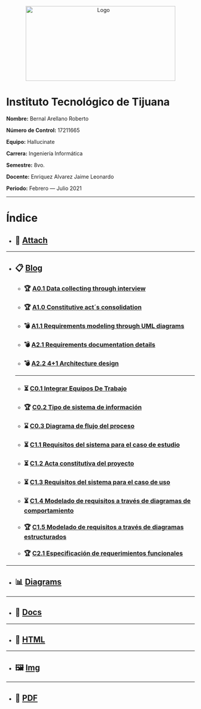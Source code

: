 <p align="center">
    <img alt="Logo" src="https://www.tijuana.tecnm.mx/wp-content/uploads/2014/11/INFORMATICA_HEADING-768x252.png" width=400 height=200>
</p>

# Instituto Tecnológico de Tijuana

**Nombre:** Bernal Arellano Roberto

**Número de Control:** 17211665

**Equipo:** Hallucinate

**Carrera:** Ingeniería Informática

**Semestre:** 8vo.

**Docente:** Enriquez Alvarez Jaime Leonardo

**Periodo:** Febrero — Julio 2021

___

# Índice

* ## :paperclip: [Attach](https://github.com/Bernal03/AnalisisAvanzado_Repositorio_Bernal/tree/main/attach "Attach")
---
* ## :clipboard: [Blog](https://github.com/Bernal03/AnalisisAvanzado_Repositorio_Bernal/tree/main/blog "Blog")
    * ###  :trophy: [A0.1 Data collecting through interview](https://github.com/Bernal03/AnalisisAvanzado_Repositorio_Bernal/blob/main/blog/A0.1_DataCollectingThroughInterview_BernalArellanoRoberto.md "A0.1 Data collecting")
    * ###  :trophy: [A1.0 Constitutive act´s consolidation](https://github.com/Bernal03/AnalisisAvanzado_Repositorio_Bernal/blob/main/blog/A1.0_ProjectConstitutiveActElaboration_BernalArellanoRoberto.md "A1.0 Constitutive act´s consolidation")
    * ###  :bomb: [A1.1 Requirements modeling through UML diagrams](https://github.com/Bernal03/AnalisisAvanzado_Repositorio_Bernal/blob/main/blog/A1.1_RequirementsModelingThroughUMLDiagrams_BernalArellanoRoberto.md "A1.1 Requirements modeling through UML diagrams")
    * ###  :bomb: [A2.1 Requirements documentation details](https://github.com/Bernal03/AnalisisAvanzado_Repositorio_Bernal/blob/main/blog/A2.1RequirementsDocumentationDetails.pdf "A2.1 Requirements documentation details")
    * ###  :bomb: [A2.2 4+1 Architecture design](https://github.com/Bernal03/AnalisisAvanzado_Repositorio_Bernal/blob/main/blog/A2.2_4%2B1ArchitectureDesign_BernalArellanoRoberto.md "A2.2 4+1 Architecture design")
    ___
    * ### :hourglass_flowing_sand: [C0.1 Integrar Equipos De Trabajo](https://github.com/Bernal03/AnalisisAvanzado_Repositorio_Bernal/blob/main/blog/C0.1_IntegrarEquiposdeTrabajo.pdf "C01._IntegrarEquiposDeTrabajo")
    * ###  :trophy: [C0.2 Tipo de sistema de información](https://github.com/Bernal03/AnalisisAvanzado_Repositorio_Bernal/blob/main/blog/C0.2-Tipo_de_sistema_de_informacion.md "C0.2 Tipo de sistema de informacion")
    * ###  :hourglass: [C0.3 Diagrama de flujo del proceso](https://github.com/Bernal03/AnalisisAvanzado_Repositorio_Bernal/blob/main/blog/C0.3_Diagrama_de_flujo_del_proceso.md "C0.3 Diagrama de flujo del proceso")
    * ###  :hourglass_flowing_sand: [C1.1 Requisitos del sistema para el caso de estudio](https://github.com/Bernal03/AnalisisAvanzado_Repositorio_Bernal/blob/main/blog/C1.1_RequisitosDelSistemaParaElCasoDeEstudio_BernalArellanoRoberto.md "C1.1 Requisitos del sistema para el caso de estudio")
    * ###  :hourglass_flowing_sand: [C1.2 Acta constitutiva del proyecto](https://github.com/Bernal03/AnalisisAvanzado_Repositorio_Bernal/blob/main/blog/C1.2_ElaboracionDelActaConstitutivaDelProyecto_BernalArellanoRoberto.md "C1.2 Acta constitutiva del proyecto")
    * ###  :hourglass_flowing_sand: [C1.3 Requisitos del sistema para el caso de uso](https://github.com/Bernal03/https://github.com/Bernal03/AnalisisAvanzado_Repositorio_Bernal/blob/main/blog/C1.3_RequisitosDelSistemaParaElCasoDeEstudio_BernalArellanoRoberto.md "C1.3 Requisitos del sistema para el caso de uso")
    * ###  :hourglass_flowing_sand: [C1.4 Modelado de requisitos a través de diagramas de comportamiento](https://github.com/Bernal03/AnalisisAvanzado_Repositorio_Bernal/blob/main/blog/C1.4_ModeladoDeRequisitosATravesDeDiagramasDeComportamiento_BernalArellanoRoberto.md "C1.4 Modelado de requisitos a través de diagramas de comportamiento")
    * ###  :trophy: [C1.5 Modelado de requisitos a través de diagramas estructurados](https://github.com/Bernal03/AnalisisAvanzado_Repositorio_Bernal/blob/main/blog/C1.5_ModeladoDeRequisitosATravesDeDiagramasEstructurados_BernalArellanoRoberto.md "C1.5 Modelado de requisitos a través de diagramas estructurados")
    * ###  :trophy: [C2.1 Especificación de requerimientos funcionales](https://github.com/Bernal03/AnalisisAvanzado_Repositorio_Bernal/blob/main/blog/C2.1_EspecificacionDeRequerimientosFuncionales_BernalArellanoRoberto.md "C2.1 Especificación de requerimientos funcionales") 
    
---
* ## :bar_chart: [Diagrams](https://github.com/Bernal03/AnalisisAvanzado_Repositorio_Bernal/tree/main/diagrams "Diagrams")
   
---
* ## :open_file_folder: [Docs](https://github.com/Bernal03/AnalisisAvanzado_Repositorio_Bernal/tree/main/docs "Docs")
---
* ## :page_facing_up: [HTML](https://github.com/Bernal03/AnalisisAvanzado_Repositorio_Bernal/tree/main/html "HTML")
---
* ## :framed_picture: [Img](https://github.com/Bernal03/AnalisisAvanzado_Repositorio_Bernal/tree/main/img "Img")

---
* ##  :notebook_with_decorative_cover: [PDF](https://github.com/Bernal03/AnalisisAvanzado_Repositorio_Bernal/tree/main/pdf "PDF")